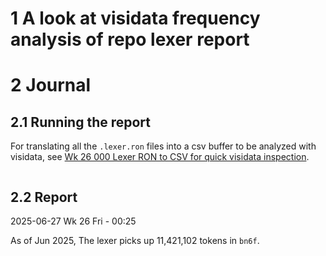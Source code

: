 # 1 A look at visidata frequency analysis of repo lexer report

# 2 Journal

## 2.1 Running the report

For translating all the `.lexer.ron` files into a csv buffer to be analyzed with visidata, see  [Wk 26 000 Lexer RON to CSV for quick visidata inspection](../../../llm/weekly/2025/Wk%2026%20000%20Lexer%20RON%20to%20CSV%20for%20quick%20visidata%20inspection.md).

````

````

## 2.2 Report

2025-06-27 Wk 26 Fri - 00:25

As of Jun 2025, The lexer picks up 11,421,102 tokens in `bn6f`.
